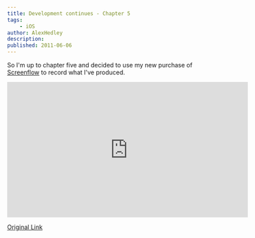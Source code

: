 ```yaml
---
title: Development continues - Chapter 5
tags:
    - iOS
author: AlexHedley
description: 
published: 2011-06-06
---
```


So I'm up to chapter five and decided to use my new purchase of [Screenflow](http://www.telestream.net/screen-flow/overview.htm) to record what I've produced.

<!-- \[youtube http://www.youtube.com/watch?v=7Uj4CK17Smg?rel=0\] -->

<iframe width="560" height="315" src="https://www.youtube.com/embed/7Uj4CK17Smg" title="YouTube video player" frameborder="0" allow="accelerometer; autoplay; clipboard-write; encrypted-media; gyroscope; picture-in-picture; web-share" allowfullscreen></iframe>

[Original Link](https://alexhedley.wordpress.com/2011/06/06/development-continues-chapter-5/)
